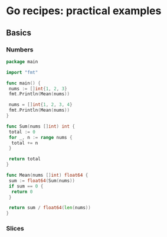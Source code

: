 # Go recipes: practical examples

## Basics

### Numbers

```go
package main

import "fmt"

func main() {
 nums := []int{1, 2, 3}
 fmt.Println(Mean(nums))

 nums = []int{1, 2, 3, 4}
 fmt.Println(Mean(nums))
}

func Sum(nums []int) int {
 total := 0
 for _, n := range nums {
  total += n
 }

 return total
}

func Mean(nums []int) float64 {
 sum := float64(Sum(nums))
 if sum == 0 {
  return 0
 }

 return sum / float64(len(nums))
}
```

### Slices

```go

```
